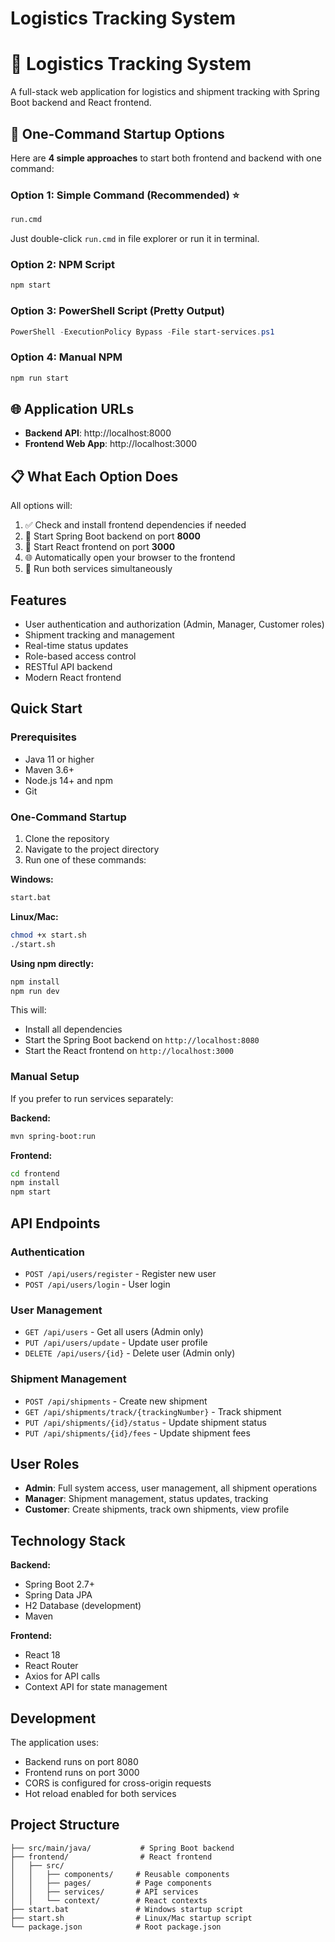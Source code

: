 # Logistics Tracking System

# 🚀 Logistics Tracking System

A full-stack web application for logistics and shipment tracking with Spring Boot backend and React frontend.

## 🎯 **One-Command Startup Options**

Here are **4 simple approaches** to start both frontend and backend with one command:

### **Option 1: Simple Command (Recommended) ⭐**
```bash
run.cmd
```
Just double-click `run.cmd` in file explorer or run it in terminal.

### **Option 2: NPM Script**
```bash
npm start
```

### **Option 3: PowerShell Script (Pretty Output)**
```powershell
PowerShell -ExecutionPolicy Bypass -File start-services.ps1
```

### **Option 4: Manual NPM**
```bash
npm run start
```

## 🌐 **Application URLs**
- **Backend API**: http://localhost:8000
- **Frontend Web App**: http://localhost:3000

## 📋 **What Each Option Does**

All options will:
1. ✅ Check and install frontend dependencies if needed
2. 🚀 Start Spring Boot backend on port **8000**
3. 🎨 Start React frontend on port **3000** 
4. 🌐 Automatically open your browser to the frontend
5. 📱 Run both services simultaneously

## Features

- User authentication and authorization (Admin, Manager, Customer roles)
- Shipment tracking and management
- Real-time status updates
- Role-based access control
- RESTful API backend
- Modern React frontend

## Quick Start

### Prerequisites
- Java 11 or higher
- Maven 3.6+
- Node.js 14+ and npm
- Git

### One-Command Startup

1. Clone the repository
2. Navigate to the project directory
3. Run one of these commands:

**Windows:**
```bash
start.bat
```

**Linux/Mac:**
```bash
chmod +x start.sh
./start.sh
```

**Using npm directly:**
```bash
npm install
npm run dev
```

This will:
- Install all dependencies
- Start the Spring Boot backend on `http://localhost:8080`
- Start the React frontend on `http://localhost:3000`

### Manual Setup

If you prefer to run services separately:

**Backend:**
```bash
mvn spring-boot:run
```

**Frontend:**
```bash
cd frontend
npm install
npm start
```

## API Endpoints

### Authentication
- `POST /api/users/register` - Register new user
- `POST /api/users/login` - User login

### User Management
- `GET /api/users` - Get all users (Admin only)
- `PUT /api/users/update` - Update user profile
- `DELETE /api/users/{id}` - Delete user (Admin only)

### Shipment Management
- `POST /api/shipments` - Create new shipment
- `GET /api/shipments/track/{trackingNumber}` - Track shipment
- `PUT /api/shipments/{id}/status` - Update shipment status
- `PUT /api/shipments/{id}/fees` - Update shipment fees

## User Roles

- **Admin**: Full system access, user management, all shipment operations
- **Manager**: Shipment management, status updates, tracking
- **Customer**: Create shipments, track own shipments, view profile

## Technology Stack

**Backend:**
- Spring Boot 2.7+
- Spring Data JPA
- H2 Database (development)
- Maven

**Frontend:**
- React 18
- React Router
- Axios for API calls
- Context API for state management

## Development

The application uses:
- Backend runs on port 8080
- Frontend runs on port 3000
- CORS is configured for cross-origin requests
- Hot reload enabled for both services

## Project Structure

```
├── src/main/java/           # Spring Boot backend
├── frontend/                # React frontend
│   ├── src/
│   │   ├── components/     # Reusable components
│   │   ├── pages/          # Page components
│   │   ├── services/       # API services
│   │   └── context/        # React contexts
├── start.bat               # Windows startup script
├── start.sh                # Linux/Mac startup script
└── package.json            # Root package.json
```

